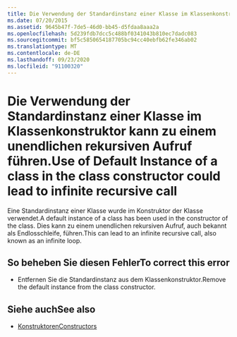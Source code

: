 ```yaml
---
title: Die Verwendung der Standardinstanz einer Klasse im Klassenkonstruktor kann zu einem unendlichen rekursiven Aufruf führen.
ms.date: 07/20/2015
ms.assetid: 9645b47f-7de5-46d0-bb45-d5fdaa8aaa2a
ms.openlocfilehash: 5d239fdb7dcc5c488bf0341043b810ec7dadc083
ms.sourcegitcommit: bf5c5850654187705bc94cc40ebfb62fe346ab02
ms.translationtype: MT
ms.contentlocale: de-DE
ms.lasthandoff: 09/23/2020
ms.locfileid: "91100320"
---
```

# <a name="use-of-default-instance-of-a-class-in-the-class-constructor-could-lead-to-infinite-recursive-call"></a><span data-ttu-id="ef18b-102">Die Verwendung der Standardinstanz einer Klasse im Klassenkonstruktor kann zu einem unendlichen rekursiven Aufruf führen.</span><span class="sxs-lookup"><span data-stu-id="ef18b-102">Use of Default Instance of a class in the class constructor could lead to infinite recursive call</span></span>

<span data-ttu-id="ef18b-103">Eine Standardinstanz einer Klasse wurde im Konstruktor der Klasse verwendet.</span><span class="sxs-lookup"><span data-stu-id="ef18b-103">A default instance of a class has been used in the constructor of the class.</span></span> <span data-ttu-id="ef18b-104">Dies kann zu einem unendlichen rekursiven Aufruf, auch bekannt als Endlosschleife, führen.</span><span class="sxs-lookup"><span data-stu-id="ef18b-104">This can lead to an infinite recursive call, also known as an infinite loop.</span></span>  
  
## <a name="to-correct-this-error"></a><span data-ttu-id="ef18b-105">So beheben Sie diesen Fehler</span><span class="sxs-lookup"><span data-stu-id="ef18b-105">To correct this error</span></span>  
  
- <span data-ttu-id="ef18b-106">Entfernen Sie die Standardinstanz aus dem Klassenkonstruktor.</span><span class="sxs-lookup"><span data-stu-id="ef18b-106">Remove the default instance from the class constructor.</span></span>  
  
## <a name="see-also"></a><span data-ttu-id="ef18b-107">Siehe auch</span><span class="sxs-lookup"><span data-stu-id="ef18b-107">See also</span></span>

- [<span data-ttu-id="ef18b-108">Konstruktoren</span><span class="sxs-lookup"><span data-stu-id="ef18b-108">Constructors</span></span>](../programming-guide/concepts/object-oriented-programming.md#constructors)
